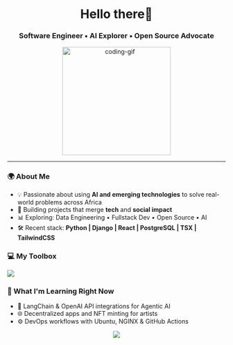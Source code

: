 <!-- GitHub Profile README for Elvis Njenga (ekinyua) -->

<h1 align="center">Hello there👋</h1>
<h3 align="center">Software Engineer • AI Explorer • Open Source Advocate</h3>

<p align="center">
  <img src="https://media.giphy.com/media/qgQUggAC3Pfv687qPC/giphy.gif" width="250" alt="coding-gif"/>
</p>

---

### 🌍 About Me

- 💡 Passionate about using **AI and emerging technologies** to solve real-world problems across Africa  
- 🔧 Building projects that merge **tech** and **social impact**    
- 📊 Exploring: Data Engineering • Fullstack Dev • Open Source • AI  
- 🛠️ Recent stack: **Python | Django | React | PostgreSQL | TSX | TailwindCSS**


### 💻 My Toolbox

<p align="left">
  <img src="https://skillicons.dev/icons?i=py,django,ts,flutter,react,postgres,git,linux,vite,tailwind,figma,docker" />
</p>


### 🧠 What I'm Learning Right Now

- 🧩 LangChain & OpenAI API integrations for Agentic AI  
- 🌐 Decentralized apps and NFT minting for artists  
- ⚙️ DevOps workflows with Ubuntu, NGINX & GitHub Actions

<p align="center">
  <img src="https://readme-typing-svg.demolab.com/?lines=Passionate+Problem+Solver;AI+for+Africa+Advocate;Always+Learning+and+Building!&center=true&width=500&height=30&color=FF9D00&vCenter=true" />
</p>

